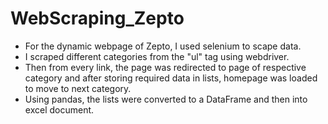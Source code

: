 # WebScraping_Zepto
* For the dynamic webpage of Zepto, I used selenium to scape data.
* I scraped different categories from the "ul" tag using webdriver.
* Then from every link, the page was redirected to page of respective category and after storing required data in lists, homepage was loaded to move to next category.
* Using pandas, the lists were converted to a DataFrame and then into excel document.
  
